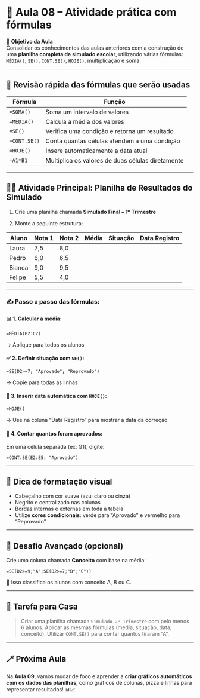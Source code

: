 # 📘 Aula 08 – Atividade prática com fórmulas

🎯 **Objetivo da Aula**  
Consolidar os conhecimentos das aulas anteriores com a construção de uma **planilha completa de simulado escolar**, utilizando várias fórmulas: `MÉDIA()`, `SE()`, `CONT.SE()`, `HOJE()`, multiplicação e soma.

---

## 🧠 Revisão rápida das fórmulas que serão usadas

| Fórmula      | Função                                            |
| ------------ | ------------------------------------------------- |
| `=SOMA()`    | Soma um intervalo de valores                      |
| `=MÉDIA()`   | Calcula a média dos valores                       |
| `=SE()`      | Verifica uma condição e retorna um resultado      |
| `=CONT.SE()` | Conta quantas células atendem a uma condição      |
| `=HOJE()`    | Insere automaticamente a data atual               |
| `=A1*B1`     | Multiplica os valores de duas células diretamente |

---

## 👨‍🏫 Atividade Principal: Planilha de Resultados do Simulado

1. Crie uma planilha chamada **Simulado Final – 1º Trimestre**

2. Monte a seguinte estrutura:

| Aluno  | Nota 1 | Nota 2 | Média | Situação | Data Registro |
| ------ | ------ | ------ | ----- | -------- | ------------- |
| Laura  | 7,5    | 8,0    |       |          |               |
| Pedro  | 6,0    | 6,5    |       |          |               |
| Bianca | 9,0    | 9,5    |       |          |               |
| Felipe | 5,5    | 4,0    |       |          |               |

---

### ✍️ Passo a passo das fórmulas:

#### 📊 1. Calcular a média:
```excel
=MÉDIA(B2:C2)
```

→ Aplique para todos os alunos

#### ✅ 2. Definir situação com `SE()`:

```excel
=SE(D2>=7; "Aprovado"; "Reprovado")
```

→ Copie para todas as linhas

#### 📅 3. Inserir data automática com `HOJE()`:

```excel
=HOJE()
```

→ Use na coluna “Data Registro” para mostrar a data da correção

#### 🔢 4. Contar quantos foram aprovados:

Em uma célula separada (ex: G1), digite:

```excel
=CONT.SE(E2:E5; "Aprovado")
```

------

## 🎨 Dica de formatação visual

- Cabeçalho com cor suave (azul claro ou cinza)
- Negrito e centralizado nas colunas
- Bordas internas e externas em toda a tabela
- Utilize **cores condicionais**: verde para “Aprovado” e vermelho para “Reprovado”

------

## 🧩 Desafio Avançado (opcional)

Crie uma coluna chamada **Conceito** com base na média:

```excel
=SE(D2>=9;"A";SE(D2>=7;"B";"C"))
```

🧠 Isso classifica os alunos com conceito A, B ou C.

------

## 📌 Tarefa para Casa

> Criar uma planilha chamada `Simulado 2º Trimestre` com pelo menos 6 alunos.
>  Aplicar as mesmas fórmulas (média, situação, data, conceito).
>  Utilizar `CONT.SE()` para contar quantos tiraram “A”.

------

## 🪄 Próxima Aula

Na **Aula 09**, vamos mudar de foco e aprender a **criar gráficos automáticos com os dados das planilhas**, como gráficos de colunas, pizza e linhas para representar resultados! 📊📈